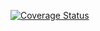[![Coverage Status](https://coveralls.io/repos/github/arutepsu/soccer_game/badge.svg?branch=main)](https://coveralls.io/github/arutepsu/soccer_game?branch=main)
